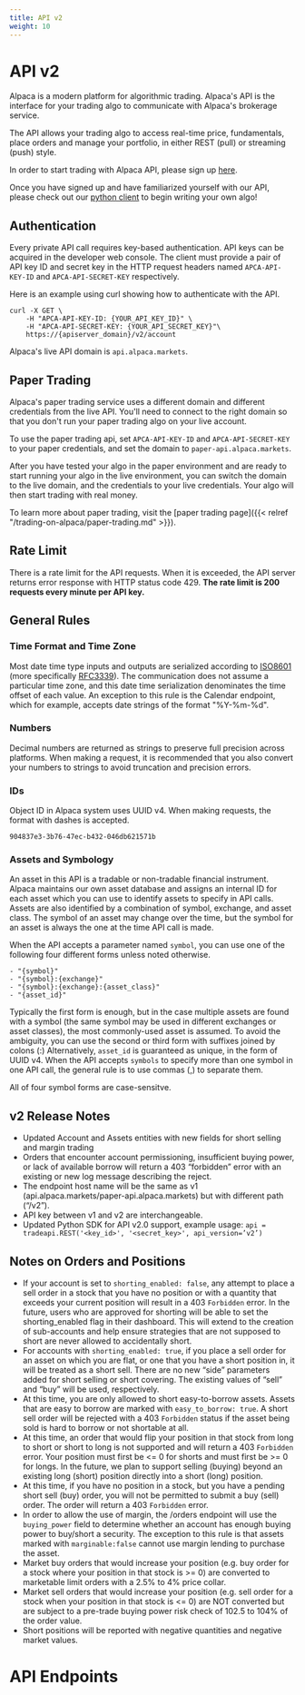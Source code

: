 ```yaml
---
title: API v2
weight: 10
---
```

# API v2
Alpaca is a modern platform for algorithmic trading.  Alpaca's
API is the interface for your trading algo to communicate with Alpaca's brokerage
service.

The API allows your trading algo to access real-time price, fundamentals,
place orders and manage your portfolio, in either REST (pull) or streaming
(push) style.

In order to start trading with Alpaca API, please sign up
[here](https://alpaca.markets/).

Once you have signed up and have familiarized yourself with our API, please
check out our [python client](https://github.com/alpacahq/alpaca-trade-api-python)
to begin writing your own algo!

## Authentication
Every private API call requires key-based authentication. API keys can
be acquired in the developer web console.  The client must provide a pair of API
key ID and secret key in the HTTP request headers named
`APCA-API-KEY-ID` and `APCA-API-SECRET-KEY` respectively.

Here is an example using curl showing how to authenticate with the API.

```
curl -X GET \
    -H "APCA-API-KEY-ID: {YOUR_API_KEY_ID}" \
    -H "APCA-API-SECRET-KEY: {YOUR_API_SECRET_KEY}"\
    https://{apiserver_domain}/v2/account
```

Alpaca's live API domain is `api.alpaca.markets`.

## Paper Trading
Alpaca's paper trading service uses a different domain and different credentials from
the live API. You'll need to connect to the right domain so that you don't
run your paper trading algo on your live account.

To use the paper trading api, set `APCA-API-KEY-ID` and
`APCA-API-SECRET-KEY` to your paper credentials, and set the domain to `paper-api.alpaca.markets`.

After you have tested your algo in the paper environment and are ready to start running your algo in the live
environment, you can switch the domain to the live domain, and the credentials to your
live credentials. Your algo will then start trading with real money.

To learn more about paper trading, visit the [paper trading page]({{< relref "/trading-on-alpaca/paper-trading.md" >}}).

## Rate Limit
There is a rate limit for the API requests.  When it is exceeded, the API
server returns error response with HTTP status code 429.  **The rate limit is
200 requests every minute per API key.**

## General Rules
### Time Format and Time Zone
Most date time type inputs and outputs are serialized according to
[ISO8601](https://www.iso.org/iso-8601-date-and-time-format.html)
(more specifically [RFC3339](https://tools.ietf.org/html/rfc3339)).  The
communication does not assume a particular time zone, and this date time
serialization denominates the time offset of each value. An exception to
this rule is the Calendar endpoint, which for example, accepts date
strings of the format "%Y-%m-%d".

### Numbers
Decimal numbers are returned as strings to preserve full precision across
platforms. When making a request, it is recommended that you also convert
your numbers to strings to avoid truncation and precision errors.

### IDs
Object ID in Alpaca system uses UUID v4.  When making requests, the format
with dashes is accepted.

```
904837e3-3b76-47ec-b432-046db621571b
```

### Assets and Symbology
An asset in this API is a tradable or non-tradable financial instrument.
Alpaca maintains our own asset database and assigns an internal
ID for each asset which you can use to identify assets to specify in API
calls.  Assets are also identified by a combination of symbol, exchange,
and asset class.  The symbol of an asset may change over the time, but
the symbol for an asset is always the one at the time API call is made.

When the API accepts a parameter named `symbol`, you can use one of the
following four different forms unless noted otherwise.

    - "{symbol}"
    - "{symbol}:{exchange}"
    - "{symbol}:{exchange}:{asset_class}"
    - "{asset_id}"

Typically the first form is enough, but in the case multiple assets are
found with a symbol (the same symbol may be used in different exchanges or
asset classes), the most commonly-used asset is assumed. To avoid
the ambiguity, you can use the second or third form with suffixes joined
by colons (:)   Alternatively, `asset_id` is guaranteed as unique, in the
form of UUID v4. When the API accepts `symbols` to specify more than one
symbol in one API call, the general rule is to use commas (,) to separate
them.

All of four symbol forms are case-sensitve.

## v2 Release Notes

* Updated Account and Assets entities with new fields for short selling and margin trading
* Orders that encounter account permissioning, insufficient buying power, or lack of available borrow will return
a 403 “forbidden” error with an existing or new log message describing the reject.
* The endpoint host name will be the same as v1 (api.alpaca.markets/paper-api.alpaca.markets) but with different path (“/v2”).
* API key between v1 and v2 are interchangeable.
* Updated Python SDK for API v2.0 support, example usage:
  `api = tradeapi.REST('<key_id>', '<secret_key>', api_version=’v2’)`

## Notes on Orders and Positions
* If your account is set to `shorting_enabled: false`, any attempt to place a sell order in a stock that you have no
position or with a quantity that exceeds your current position will result in a 403 `Forbidden` error.
In the future, users who are approved for shorting will be able to set the shorting_enabled flag in their dashboard.
This will extend to the creation of sub-accounts and help ensure strategies that are not supposed to short are never
allowed to accidentally short.
* For accounts with `shorting_enabled: true`, if you place a sell order for an asset on which you are flat, or
one that you have a short position in, it will be treated as a short sell. There are no new “side” parameters
added for short selling or short covering. The existing values of “sell” and “buy” will be used, respectively.
* At this time, you are only allowed to short easy-to-borrow assets. Assets that are easy to borrow are marked
with `easy_to_borrow: true`. A short sell order will be rejected with a 403 `Forbidden` status if the asset being
sold is hard to borrow or not shortable at all.
* At this time, an order that would flip your position in that stock from long to short or short to long is not
supported and will return a 403 `Forbidden` error. Your position must first be <= 0 for shorts and must first
be >= 0 for longs. In the future, we plan to support selling (buying) beyond an existing long (short) position
directly into a short (long) position.
* At this time, if you have no position in a stock, but you have a pending short sell (buy) order, you will not
be permitted to submit a buy (sell) order. The order will return a 403 `Forbidden` error.
* In order to allow the use of margin, the /orders endpoint will use the `buying_power` field to determine whether
an account has enough buying power to buy/short a security. The exception to this rule is that assets marked
with `marginable:false` cannot use margin lending to purchase the asset.
* Market buy orders that would increase your position (e.g. buy order for a stock where your position in that stock is >= 0)
are converted to marketable limit orders with a 2.5% to 4% price collar.
* Market sell orders that would increase your position (e.g. sell order for a stock when your position in that stock is <= 0)
are NOT converted but are subject to a pre-trade buying power risk check of 102.5 to 104% of the order value.
* Short positions will be reported with negative quantities and negative market values.

# API Endpoints
